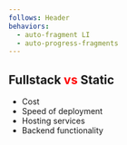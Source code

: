 ```yaml
---
follows: Header
behaviors:
  - auto-fragment LI
  - auto-progress-fragments
---
```


## Fullstack <span style="color:red">vs</span> Static

* Cost
* Speed of deployment
* Hosting services
* Backend functionality
